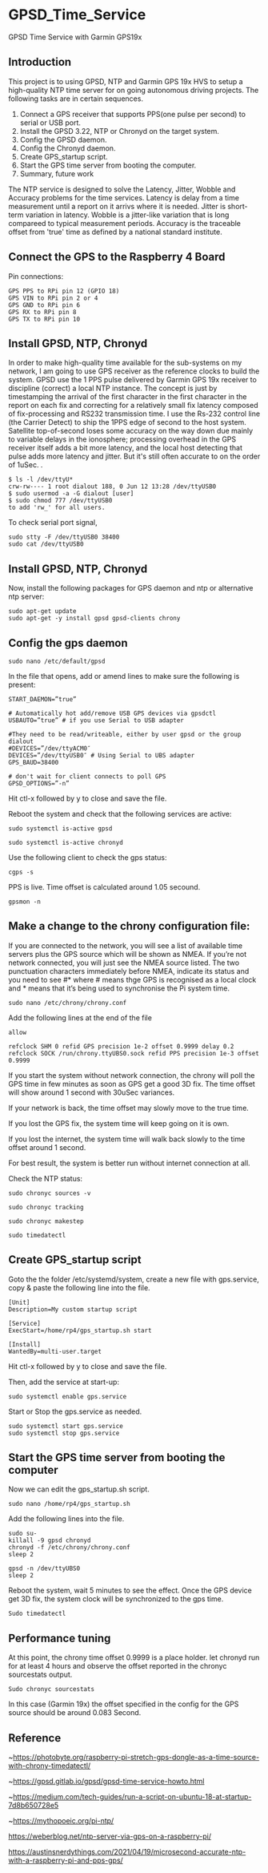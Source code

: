 # GPSD_Time_Service
GPSD Time Service with Garmin GPS19x

## Introduction

This project is to using GPSD, NTP and Garmin GPS 19x HVS to setup a high-quality NTP time server for on going autonomous driving projects. The following tasks are in certain sequences.
1.  Connect a GPS receiver that supports PPS(one pulse per second) to serial or USB port.
3.  Install the GPSD 3.22, NTP or Chronyd on the target system.
4.  Config the GPSD daemon.
5.  Config the Chronyd daemon.
6.  Create GPS_startup script.
7.  Start the GPS time server from booting the computer.
8.  Summary, future work

The NTP service is designed to solve the Latency, Jitter, Wobble and Accuracy problems for the time services. Latency is delay from a time measurement until a report on it arrivs where it is needed. Jitter is short-term variation in latency. Wobble is a jitter-like variation that is long compareed to typical measurement periods. Accuracy is the traceable offset from 'true' time as defined by a national standard institute.

## Connect the GPS to the Raspberry 4 Board

Pin connections:

    GPS PPS to RPi pin 12 (GPIO 18)
    GPS VIN to RPi pin 2 or 4
    GPS GND to RPi pin 6
    GPS RX to RPi pin 8
    GPS TX to RPi pin 10

## Install GPSD, NTP, Chronyd

In order to make high-quality time available for the sub-systems on my network, I am going to use GPS receiver as the reference clocks to build the system. GPSD use the 1 PPS pulse delivered by Garmin GPS 19x receiver to discipline (correct) a local NTP instance. The concept is just by timestamping the arrival of the first character in the first character in the report on each fix and correcting for a relatively small fix latency composed of fix-processing and RS232 transmission time. I use the Rs-232 control line (the Carrier Detect) to ship the 1PPS edge of second to the host system. Satellite top-of-second loses some accuracy on the way down due mainly to variable delays in the ionosphere; processing overhead in the GPS receiver itself adds a bit more latency, and the local host detecting that pulse adds more latency and jitter. But it's still often accurate to on the order of 1uSec. . 
~~~
$ ls -l /dev/ttyU*
crw-rw---- 1 root dialout 188, 0 Jun 12 13:28 /dev/ttyUSB0
$ sudo usermod -a -G dialout [user]
$ sudo chmod 777 /dev/ttyUSB0
to add 'rw_' for all users.

~~~
To check serial port signal, 
~~~
sudo stty -F /dev/ttyUSB0 38400 
sudo cat /dev/ttyUSB0
~~~

## Install GPSD, NTP, Chronyd
Now, install the following packages for GPS daemon and ntp or alternative ntp server:
~~~
sudo apt-get update
sudo apt-get -y install gpsd gpsd-clients chrony
~~~
## Config the gps daemon
~~~
sudo nano /etc/default/gpsd
~~~
In the file that opens, add or amend lines to make sure the following is present:
~~~
START_DAEMON=”true”

# Automatically hot add/remove USB GPS devices via gpsdctl
USBAUTO=”true” # if you use Serial to USB adapter

#They need to be read/writeable, either by user gpsd or the group dialout
#DEVICES=”/dev/ttyACM0″
DEVICES=”/dev/ttyUSB0″ # Using Serial to UBS adapter
GPS_BAUD=38400

# don't wait for client connects to poll GPS
GPSD_OPTIONS=”-n”  
~~~
Hit ctl-x followed by y to close and save the file.

Reboot the system and check that the following services are active:
~~~
sudo systemctl is-active gpsd

sudo systemctl is-active chronyd
~~~

Use the following client to check the gps status:
~~~
cgps -s
~~~
PPS is live. Time offset is calculated around 1.05 secound. 
~~~
gpsmon -n
~~~

## Make a change to the chrony configuration file:
If you are connected to the network, you will see a list of available time servers plus the GPS source which will be shown as NMEA. If you’re not network connected, you will just see the NMEA source listed. The two punctuation characters immediately before NMEA, indicate its status and you need to see #* where # means thge GPS is recognised as a local clock and * means that it’s being used to synchronise the Pi system time.
~~~
sudo nano /etc/chrony/chrony.conf
~~~

Add the following lines at the end of the file
~~~
allow

refclock SHM 0 refid GPS precision 1e-2 offset 0.9999 delay 0.2
refclock SOCK /run/chrony.ttyUBS0.sock refid PPS precision 1e-3 offset 0.9999
~~~
If you start the system without network connection, the chrony will poll the GPS time in few minutes as soon as GPS get a good 3D fix. The time offset will show around 1 second with 30uSec variances. 

If your network is back, the time offset may slowly move to the true time. 

If you lost the GPS fix, the system time will keep going on it is own. 

If you lost the internet, the system time will walk back slowly to the time offset around 1 second. 

For best result, the system is better run without internet connection at all. 

Check the NTP status:
~~~
sudo chronyc sources -v

sudo chronyc tracking

sudo chronyc makestep

sudo timedatectl
~~~

## Create GPS_startup script

Goto the the folder /etc/systemd/system, create a new file with gps.service, copy & paste the following line into the file. 
~~~
[Unit]
Description=My custom startup script

[Service]
ExecStart=/home/rp4/gps_startup.sh start

[Install]
WantedBy=multi-user.target
~~~
Hit ctl-x followed by y to close and save the file.

Then, add the service at start-up:
~~~
sudo systemctl enable gps.service
~~~
Start or Stop the gps.service as needed. 
~~~
sudo systemctl start gps.service
sudo systemctl stop gps.service
~~~

## Start the GPS time server from booting the computer
Now we can edit the gps_startup.sh script. 
```
sudo nano /home/rp4/gps_startup.sh
```
Add the following lines into the file. 
```
sudo su-
killall -9 gpsd chronyd
chronyd -f /etc/chrony/chrony.conf
sleep 2

gpsd -n /dev/ttyUBS0
sleep 2
```

Reboot the system, wait 5 minutes to see the effect. Once the GPS device get 3D fix, the system clock will be synchronized to the gps time.
```
Sudo timedatectl
```

## Performance tuning
At this point, the chrony time offset 0.9999 is a place holder. let chronyd run for at least 4 hours and observe the offset reported in the chronyc sourcestats output. 
~~~
Sudo chronyc sourcestats
~~~

In this case (Garmin 19x) the offset specified in the config for the GPS source should be around 0.083 Second.


## Reference
~https://photobyte.org/raspberry-pi-stretch-gps-dongle-as-a-time-source-with-chrony-timedatectl/

~https://gpsd.gitlab.io/gpsd/gpsd-time-service-howto.html

~https://medium.com/tech-guides/run-a-script-on-ubuntu-18-at-startup-7d8b650728e5

~https://mythopoeic.org/pi-ntp/

https://weberblog.net/ntp-server-via-gps-on-a-raspberry-pi/

https://austinsnerdythings.com/2021/04/19/microsecond-accurate-ntp-with-a-raspberry-pi-and-pps-gps/


